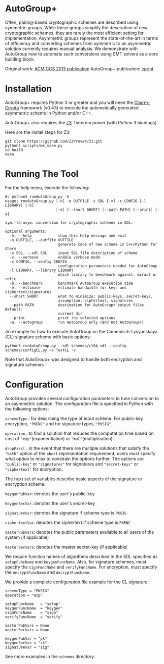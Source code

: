 AutoGroup+
==========

Often, pairing-based cryptographic schemes are described using symmetric groups. While these groups simplify the description of new cryptographic schemes, they are rarely the most efficient setting for implementation. Asymmetric groups represent the state-of-the-art in terms of efficiency and converting schemes from symmetric to an asymmetric solution currently requires manual analysis. We demonstrate with AutoGroup how to automate such conversions using SMT solvers as a core building block.  

Original work: [ACM CCS 2013 publication](http://dl.acm.org/citation.cfm?id=2516718)
AutoGroup+ publication: [eprint](http://eprint.iacr.org/2015/290)

Installation
============

AutoGroup+ requires Python 3 or greater and you will need the [Charm-Crypto](https://github.com/jhuisi/charm/downloads) framework (v0.43) to execute the automatically generated asymmetric scheme in Python and/or C++.

AutoGroup+ also requires the [Z3](https://github.com/Z3Prover/z3) Theorem prover (with Python 3 bindings).

Here are the install steps for Z3:

    git clone https://github.com/Z3Prover/z3.git
    python3 scripts/mk_make.py
    cd build
    make

Running The Tool
================

For the help menu, execute the following:

    #: python3 runAutoGroup.py -h
    usage: runAutoGroup.py [-h] -o OUTFILE -s SDL [-v] -c CONFIG [-l LIBRARY] [-b]
                           [-e] [--short SHORT] [--path PATH] [--print] [-a]
    
    sym.-to-asym. conversion for cryptographic schemes in SDL.
    
    optional arguments:
      -h, --help            show this help message and exit
      -o OUTFILE, --outfile OUTFILE
                            generate code of new scheme in C++/Python for Charm
      -s SDL, --sdl SDL     input SDL file description of scheme
      -v, --verbose         enable verbose mode
      -c CONFIG, --config CONFIG
                            configuration parameters needed for AutoGroup
      -l LIBRARY, --library LIBRARY
                            which library to benchmark against: miracl or relic
      -b, --benchmark       benchmark AutoGroup execution time
      -e, --estimate        estimate bandwidth for keys and ciphertext/signatures
      --short SHORT         what to minimize: public-keys, secret-keys,
                            assumption, ciphertext, signatures
      --path PATH           destination for AutoGroup+ output files. Default:
                            current dir
      --print               print the selected options
      -a, --autogroup       run AutoGroup only (and not AutoGroup+)
			

An example for how to execute AutoGroup on the Camenisch-Lysyanskaya (CL) signature scheme with basic options:

	python3 runAutoGroup.py --sdl schemes/cl04.sdl --config schemes/configCL.py -o TestCL -v

Note that AutoGroup+ was designed to handle both encryption and signature schemes.

Configuration
=============

AutoGroup provides several configuration parameters to tune conversion to an asymmetric solution. 
The configuration file is specified in Python with the following options:

``schemeType`` : for describing the type of input scheme. For public-key encryption, ``"PKENC"`` and for signature types, ``"PKSIG"``.

``operation`` : to find a solution that reduces the computation time based on cost of ``"exp"``(exponentiation) or ``"mul"``(multiplication). 

``dropFirst`` : in the event that there are multiple solutions that satisfy the ``"both"`` option of the ``short`` representation requirement, users must specify what option to relax to constrain the options further. The options are ``"public-key"`` or ``"signatures"`` for signatures and ``"secret-keys"`` or ``"ciphertext"`` for encryption.

The next set of variables describe basic aspects of the signature or encryption scheme:

``keygenPubVar``: denotes the user's public-key

``keygenSecVar``: denotes the user's secret-key 

``signatureVar``: denotes the signature if scheme type is ``PKSIG``

``ciphertextVar``: denotes the ciphertext if scheme type is ``PKENC``

``masterPubVars``: denotes the public parameters available to all users of the system (if applicable)

``masterSecVars``: denotes the master secret-key (if applicable)

We require function names of algorithms described in the SDL specified as ``setupFuncName`` and ``keygenFuncName``. Also, for signature schemes, must specify the ``signFuncName`` and ``verifyFuncName``. For encryption, must specify the ``encryptFuncName`` and ``decryptFuncName``. 

We provide a complete configuration file example for the CL signature:

	schemeType = "PKSIG"
	operation = "exp"
	
	setupFuncName 	= "setup"
	keygenFuncName 	= "keygen"
	signFuncName 	= "sign"
	verifyFuncName 	= "verify"
	
	masterPubVars = None
	masterSecVars = None
	
	keygenPubVar = "pk"
	keygenSecVar = "sk" 
	signatureVar = "sig" 

See more examples in the ``schemes`` directory.
 
